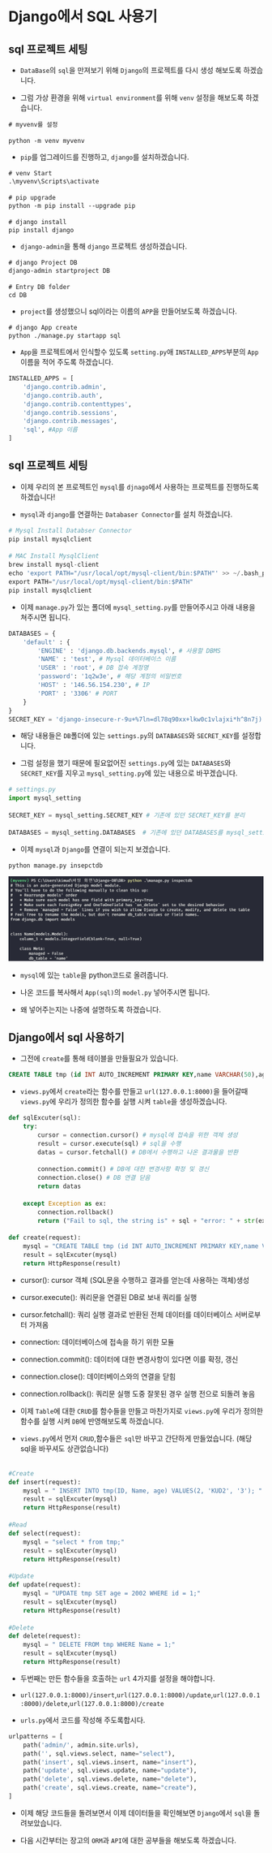 # Django에서 SQL 사용기

## sql 프로젝트 세팅

- `DataBase`의 `sql`을 만져보기 위해 `Django`의 프로젝트를 다시 생성 해보도록 하겠습니다.

- 그럼 가상 환경을 위해 `virtual environment`를 위해 `venv` 설정을 해보도록 하겠습니다.

```console
# myvenv를 설정

python -m venv myvenv
```

- `pip`를 업그레이드를 진행하고, `django`를 설치하겠습니다.

```console
# venv Start
.\myvenv\Scripts\activate

# pip upgrade
python -m pip install --upgrade pip

# django install
pip install django
```

- `django-admin`을 통해 `django` 프로젝트 생성하겠습니다.

```console
# django Project DB
django-admin startproject DB

# Entry DB folder
cd DB

```

- `project`를 생성했으니 sql이라는 이름의 `APP`을 만들어보도록 하겠습니다.

```console
# django App create
python ./manage.py startapp sql
```

- `App`을 프로젝트에서 인식할수 있도록 `setting.py`애 `INSTALLED_APPS`부분의 `App`이름을 적어 주도록 하겠습니다.

```py
INSTALLED_APPS = [
    'django.contrib.admin',
    'django.contrib.auth',
    'django.contrib.contenttypes',
    'django.contrib.sessions',
    'django.contrib.messages',
    'sql', #App 이름
]
```

## sql 프로젝트 세팅

- 이제 우리의 본 프로젝트인 `mysql`를 `djnago`에서 사용하는 프로젝트를 진행하도록 하겠습니다!

- `mysql`과 `django`를 연결하는 `Databaser Connector`를 설치 하겠습니다.

```py
# Mysql Install Databser Connector
pip install mysqlclient

# MAC Install MysqlClient
brew install mysql-client
echo 'export PATH="/usr/local/opt/mysql-client/bin:$PATH"' >> ~/.bash_profile
export PATH="/usr/local/opt/mysql-client/bin:$PATH"
pip install mysqlclient
```

- 이제 `manage.py`가 있는 폴더에 `mysql_setting.py`를 만들어주시고 아래 내용을 쳐주시면 됩니다.

```py
DATABASES = {
    'default' : {
        'ENGINE' : 'django.db.backends.mysql', # 사용할 DBMS
        'NAME' : 'test', # Mysql 데이터베이스 이름
        'USER' : 'root', # DB 접속 계정명
        'password': '1q2w3e', # 해당 계정의 비밀번호
        'HOST' : '146.56.154.230', # IP
        'PORT' : '3306' # PORT
    }
}
SECRET_KEY = 'django-insecure-r-9u+%7ln=dl78q90xx+lkw0c1vlajxi*h^8n7j)!9p6k2&dh%' # 시크릿 key
```

- 해당 내용들은 `DB`폴더에 있는 `settings.py`의 `DATABASES`와 `SECRET_KEY`를 설정합니다.

- 그럼 설정을 했기 때문에 필요없어진 `settings.py`에 있는 `DATABASES`와 `SECRET_KEY`를 지우고 `mysql_setting.py`에 있는 내용으로 바꾸겠습니다.

```py
# settings.py
import mysql_setting

SECRET_KEY = mysql_setting.SECRET_KEY # 기존에 있던 SECRET_KEY를 분리

DATABASES = mysql_setting.DATABASES  # 기존에 있던 DATABASES를 mysql_setting에 SECRET_KEY

```

- 이제 `mysql`과 `Django`를 연결이 되는지 보겠습니다.

```console
python manage.py insepctdb
```

<p align="center"><img src="./IMG/1.png "></p>

- `mysql`에 있는 `table`을 python코드로 올려줍니다.

- 나온 코드를 복사해서 `App(sql)`의 `model.py` 넣어주시면 됩니다.

- 왜 넣어주는지는 나중에 설명하도록 하겠습니다.

## Django에서 sql 사용하기

- 그전에 `create`를 통해 테이블을 만들필요가 있습니다.

```sql
CREATE TABLE tmp (id INT AUTO_INCREMENT PRIMARY KEY,name VARCHAR(50),age INT);
```

- `views.py`에서 `create`라는 함수를 만들고 `url(127.0.0.1:8000)`을 들어갈때 `views.py`에 우리가 정의한 함수를 실행 시켜 `table`을 생성하겠습니다.

```py
def sqlExcuter(sql):
    try:
        cursor = connection.cursor() # mysql에 접속을 위한 객체 생성
        result = cursor.execute(sql) # sql을 수행
        datas = cursor.fetchall() # DB에서 수행하고 나온 결과물을 반환

        connection.commit() # DB에 대한 변경사항 확정 및 갱신
        connection.close() # DB 연결 닫음
        return datas

    except Exception as ex:
        connection.rollback()
        return ("Fail to sql, the string is" + sql + "error: " + str(ex))

def create(request):
    mysql = "CREATE TABLE tmp (id INT AUTO_INCREMENT PRIMARY KEY,name VARCHAR(50),age INT);"
    result = sqlExcuter(mysql)
    return HttpResponse(result)
```

- cursor(): cursor 객체 (SQL문을 수행하고 결과를 얻는데 사용하는 객체)생성

- cursor.execute(): 쿼리문을 연결된 DB로 보내 쿼리를 실행

- cursor.fetchall(): 쿼리 실행 결과로 반환된 전체 데이터를 데이터베이스 서버로부터 가져옴

- connection: 데이터베이스에 접속을 하기 위한 모듈

- connection.commit(): 데이터에 대한 변경사항이 있다면 이를 확정, 갱신

- connection.close(): 데이터베이스와의 연결을 닫힘

- connection.rollback(): 쿼리문 실행 도중 잘못된 경우 실행 전으로 되돌려 놓음

- 이제 `Table`에 대한 `CRUD`를 함수들을 만들고 마찬가지로 `views.py`에 우리가 정의한 함수를 실행 시켜 `DB`에 반영해보도록 하겠습니다.

- `views.py`에서 먼저 `CRUD`,함수들은 `sql`만 바꾸고 간단하게 만들었습니다. (해당 sql을 바꾸셔도 상관없습니다)

```py

#Create
def insert(request):
    mysql = " INSERT INTO tmp(ID, Name, age) VALUES(2, 'KUD2', '3'); "
    result = sqlExcuter(mysql)
    return HttpResponse(result)

#Read
def select(request):
    mysql = "select * from tmp;"
    result = sqlExcuter(mysql)
    return HttpResponse(result)

#Update
def update(request):
    mysql = "UPDATE tmp SET age = 2002 WHERE id = 1;"
    result = sqlExcuter(mysql)
    return HttpResponse(result)

#Delete
def delete(request):
    mysql = " DELETE FROM tmp WHERE Name = 1;"
    result = sqlExcuter(mysql)
    return HttpResponse(result)
```

- 두번째는 만든 함수들을 호출하는 `url` 4가지를 설정을 해야합니다.

- `url(127.0.0.1:8000)/insert`,`url(127.0.0.1:8000)/update`,`url(127.0.0.1:8000)/delete`,`url(127.0.0.1:8000)/create`

- `urls.py`에서 코드를 작성해 주도록합시다.

```py
urlpatterns = [
    path('admin/', admin.site.urls),
    path('', sql.views.select, name="select"),
    path('insert', sql.views.insert, name="insert"),
    path('update', sql.views.update, name="update"),
    path('delete', sql.views.delete, name="delete"),
    path('create', sql.views.create, name="create"),
]

```

- 이제 해당 코드들을 돌려보면서 이제 데이터들을 확인해보면 `Django`에서 `sql`을 돌려보았습니다.

- 다음 시간부터는 장고의 `ORM`과 `API`에 대한 공부들을 해보도록 하겠습니다.
